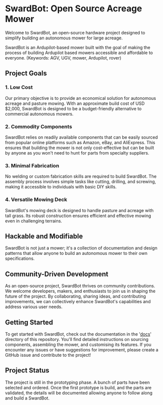 # SwardBot: Open Source Acreage Mower

Welcome to SwardBot, an open-source hardware project designed to simplify building an autonomous mower for large acreage.

SwardBot is an Ardupilot-based mower built with the goal of making the process of building Ardupilot based mowers accessible and affordable to everyone. (Keywords: AGV, UGV, mower, Ardupilot, rover)

## Project Goals

### 1. Low Cost

Our primary objective is to provide an economical solution for autonomous acreage and pasture mowing. With an approximate build cost of USD $2,000, SwardBot is designed to be a budget-friendly alternative to commercial autonomous mowers.

### 2. Commodity Components

SwardBot relies on readily available components that can be easily sourced from popular online platforms such as Amazon, eBay, and AliExpress. This ensures that building the mower is not only cost-effective but can be built by anyone as you won't need to hunt for parts from specialty suppliers.

### 3. Minimal Fabrication

No welding or custom fabrication skills are required to build SwardBot. The assembly process involves simple tasks like cutting, drilling, and screwing, making it accessible to individuals with basic DIY skills.

### 4. Versatile Mowing Deck

SwardBot's mowing deck is designed to handle pasture and acreage with tall grass. Its robust construction ensures efficient and effective mowing even in challenging terrains.

## Hackable and Modifiable

SwardBot is not just a mower; it's a collection of documentation and design patterns that allow anyone to build an autonomous mower to their own specifications.

## Community-Driven Development

As an open-source project, SwardBot thrives on community contributions. We welcome developers, makers, and enthusiasts to join us in shaping the future of the project. By collaborating, sharing ideas, and contributing improvements, we can collectively enhance SwardBot's capabilities and address various user needs.

## Getting Started

To get started with SwardBot, check out the documentation in the '[docs](docs)' directory of this repository. You'll find detailed instructions on sourcing components, assembling the mower, and customising its features. If you encounter any issues or have suggestions for improvement, please create a GitHub issue and contribute to the project!

## Project Status

The project is still in the prototyping phase. A bunch of parts have been selected and ordered. Once the first prototype is build, and the parts are validated, the details will be documented allowing anyone to follow along and build a SwardBot.
